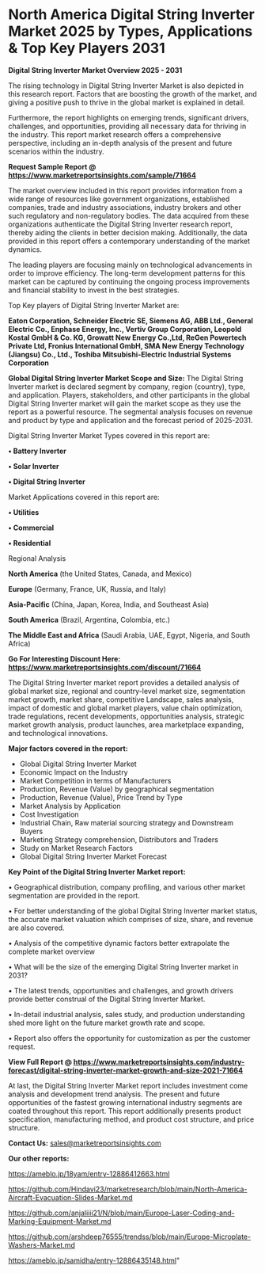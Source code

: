 # North America Digital String Inverter Market 2025 by Types, Applications & Top Key Players 2031

<Strong> Digital String Inverter Market Overview 2025 - 2031</strong>

The rising technology in Digital String Inverter Market is also depicted in this research report. Factors that are boosting the growth of the market, and giving a positive push to thrive in the global market is explained in detail.

Furthermore, the report highlights on emerging trends, significant drivers, challenges, and opportunities, providing all necessary data for thriving in the industry. This report market research offers a comprehensive perspective, including an in-depth analysis of the present and future scenarios within the industry.

<strong>Request Sample Report @ <a href=https://www.marketreportsinsights.com/sample/71664>https://www.marketreportsinsights.com/sample/71664</a></strong>

The market overview included in this report provides information from a wide range of resources like government organizations, established companies, trade and industry associations, industry brokers and other such regulatory and non-regulatory bodies. The data acquired from these organizations authenticate the Digital String Inverter research report, thereby aiding the clients in better decision making. Additionally, the data provided in this report offers a contemporary understanding of the market dynamics.

The leading players are focusing mainly on technological advancements in order to improve efficiency. The long-term development patterns for this market can be captured by continuing the ongoing process improvements and financial stability to invest in the best strategies.

Top Key players of Digital String Inverter Market are:

<strong>Eaton Corporation, Schneider Electric SE, Siemens AG, ABB Ltd., General Electric Co., Enphase Energy, Inc., Vertiv Group Corporation, Leopold Kostal GmbH & Co. KG, Growatt New Energy Co.,Ltd, ReGen Powertech Private Ltd, Fronius International GmbH, SMA New Energy Technology (Jiangsu) Co., Ltd., Toshiba Mitsubishi-Electric Industrial Systems Corporation</strong>

<strong><b>Global Digital String Inverter Market Scope and Size:</b></strong>
The Digital String Inverter market is declared segment by company, region (country), type, and application. Players, stakeholders, and other participants in the global Digital String Inverter market will gain the market scope as they use the report as a powerful resource. The segmental analysis focuses on revenue and product by type and application and the forecast period of 2025-2031.

Digital String Inverter Market Types covered in this report are:

<strong>• Battery Inverter

• Solar Inverter

• Digital String Inverter</strong>

Market Applications covered in this report are:

<strong>• Utilities

• Commercial

• Residential</strong> 

Regional Analysis

<strong>North America</strong> (the United States, Canada, and Mexico)

<strong>Europe</strong> (Germany, France, UK, Russia, and Italy)

<strong>Asia-Pacific</strong> (China, Japan, Korea, India, and Southeast Asia)

<strong>South America</strong> (Brazil, Argentina, Colombia, etc.)

<strong>The Middle East and Africa</strong> (Saudi Arabia, UAE, Egypt, Nigeria, and South Africa)

<strong>Go For Interesting Discount Here: <a href=https://www.marketreportsinsights.com/discount/71664>https://www.marketreportsinsights.com/discount/71664</a></strong>

The Digital String Inverter market report provides a detailed analysis of global market size, regional and country-level market size, segmentation market growth, market share, competitive Landscape, sales analysis, impact of domestic and global market players, value chain optimization, trade regulations, recent developments, opportunities analysis, strategic market growth analysis, product launches, area marketplace expanding, and technological innovations.

<strong><b>Major factors covered in the report:</b></strong>
<ul>
  <li>Global Digital String Inverter Market </li>
  <li>Economic Impact on the Industry</li>
  <li>Market Competition in terms of Manufacturers</li>
  <li>Production, Revenue (Value) by geographical segmentation</li>
  <li>Production, Revenue (Value), Price Trend by Type</li>
  <li>Market Analysis by Application</li>
  <li>Cost Investigation</li>
  <li>Industrial Chain, Raw material sourcing strategy and Downstream Buyers</li>
  <li>Marketing Strategy comprehension, Distributors and Traders</li>
  <li>Study on Market Research Factors</li>
  <li>Global Digital String Inverter Market Forecast</li>
</ul>

<strong><b>Key Point of the Digital String Inverter Market report:</b></strong>

• Geographical distribution, company profiling, and various other market segmentation are provided in the report.

• For better understanding of the global Digital String Inverter market status, the accurate market valuation which comprises of size, share, and revenue are also covered.

• Analysis of the competitive dynamic factors better extrapolate the complete market overview

• What will be the size of the emerging Digital String Inverter market in 2031?

• The latest trends, opportunities and challenges, and growth drivers provide better construal of the Digital String Inverter Market.

• In-detail industrial analysis, sales study, and production understanding shed more light on the future market growth rate and scope.

• Report also offers the opportunity for customization as per the customer request.

<strong><b>View Full Report @ <a href=https://www.marketreportsinsights.com/industry-forecast/digital-string-inverter-market-growth-and-size-2021-71664>https://www.marketreportsinsights.com/industry-forecast/digital-string-inverter-market-growth-and-size-2021-71664</a></b></strong>


At last, the Digital String Inverter Market report includes investment come analysis and development trend analysis. The present and future opportunities of the fastest growing international industry segments are coated throughout this report. This report additionally presents product specification, manufacturing method, and product cost structure, and price structure.

<strong>Contact Us:</strong>
sales@marketreportsinsights.com

<strong>Our other reports:</strong>

<a href=https://ameblo.jp/18yam/entry-12886412663.html>https://ameblo.jp/18yam/entry-12886412663.html</a>

<a href=https://github.com/Hindavi23/marketresearch/blob/main/North-America-Aircraft-Evacuation-Slides-Market.md>https://github.com/Hindavi23/marketresearch/blob/main/North-America-Aircraft-Evacuation-Slides-Market.md</a>

<a href=https://github.com/anjaliiii21/N/blob/main/Europe-Laser-Coding-and-Marking-Equipment-Market.md>https://github.com/anjaliiii21/N/blob/main/Europe-Laser-Coding-and-Marking-Equipment-Market.md</a>

<a href=https://github.com/arshdeep76555/trendss/blob/main/Europe-Microplate-Washers-Market.md>https://github.com/arshdeep76555/trendss/blob/main/Europe-Microplate-Washers-Market.md</a>

<a href=https://ameblo.jp/samidha/entry-12886435148.html>https://ameblo.jp/samidha/entry-12886435148.html</a>"
